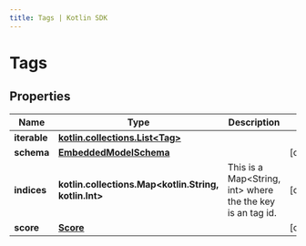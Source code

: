 ```yaml
---
title: Tags | Kotlin SDK
---
```




# Tags

## Properties
Name | Type | Description | Notes
------------ | ------------- | ------------- | -------------
**iterable** | [**kotlin.collections.List&lt;Tag&gt;**](Tag) |  | 
**schema** | [**EmbeddedModelSchema**](EmbeddedModelSchema) |  |  [optional]
**indices** | **kotlin.collections.Map&lt;kotlin.String, kotlin.Int&gt;** | This is a Map&lt;String, int&gt; where the the key is an tag id. |  [optional]
**score** | [**Score**](Score) |  |  [optional]




